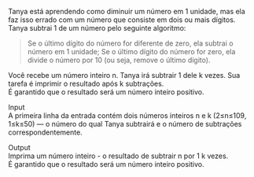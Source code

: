 Tanya está aprendendo como diminuir um número em 1 unidade, mas ela faz isso errado com um número que consiste em dois ou mais dígitos. Tanya subtrai 1 de um número pelo seguinte algoritmo:  
> Se o último dígito do número for diferente de zero, ela subtrai o número em 1 unidade;
> Se o último dígito do número for zero, ela divide o número por 10 (ou seja, remove o último dígito).

Você recebe um número inteiro n. Tanya irá subtrair 1 dele k vezes. Sua tarefa é imprimir o resultado após k subtrações.  
É garantido que o resultado será um número inteiro positivo.

Input  
A primeira linha da entrada contém dois números inteiros n e k (2≤n≤109, 1≤k≤50) — o número do qual Tanya subtrairá e o número de subtrações correspondentemente.

Output  
Imprima um número inteiro - o resultado de subtrair n por 1 k vezes.  
É garantido que o resultado será um número inteiro positivo.
